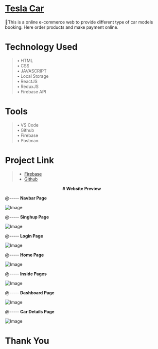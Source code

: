 #  [Tesla Car](https://www.tesla.com/) 

🚗This is a online e-commerce web to provide different type of car models booking. Here order products and make payment online.


# Technology Used
> •	HTML <br>
> •	CSS <br>
> •	JAVASCRIPT <br>
> •	Local Storage <br>
> •	ReactJS <br>
> • ReduxJS <br>
> •	Firebase API <br>

# Tools
> •	VS Code <br>
> •	Github <br>
> •	Firebase <br>
> •	Postman <br>

# Project Link
> - [Firebase](https://tesla-e3c24.web.app/)
> - [Github](https://github.com/ask0111/Tesla)


<p align="center"><b># Website Preview</b></p>

 @----- **Navbar Page**

![Image](https://user-images.githubusercontent.com/88626935/213437826-c56077ae-12ec-4072-9a13-b7b59be3afa2.PNG)

@----- **Singhup Page**

![Image](https://user-images.githubusercontent.com/88626935/213438194-42b08860-04d9-4b62-9f0c-c2527d793a37.PNG)

@----- **Login Page**

![Image](https://user-images.githubusercontent.com/88626935/213438313-d0f1fb6c-3899-4941-adc6-bfabd3d6d75e.PNG)

@----- **Home Page**

![Image](https://user-images.githubusercontent.com/88626935/213438442-84521f59-0856-42a7-b7a2-50be63f64204.PNG)

@----- **Inside Pages**

![Image](https://user-images.githubusercontent.com/88626935/213811444-0534d50d-7e4d-447a-96c9-c3c9667ed417.PNG)

@----- **Dashboard Page**

![Image](https://user-images.githubusercontent.com/88626935/213438837-f0e8c9e7-6b18-41ec-990b-590a106f632e.PNG)

@----- **Car Details Page**

![Image](https://user-images.githubusercontent.com/88626935/213811009-6254dbe9-e000-42dd-b38a-c79fce0eaa0f.PNG)




# Thank You
